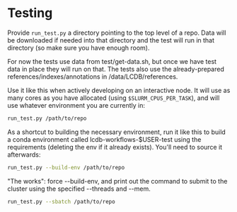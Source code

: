 Testing
=======
Provide `run_test.py` a directory pointing to the top level of a repo. Data
will be downloaded if needed into that directory and the test will run in that
directory (so make sure you have enough room).

For now the tests use data from test/get-data.sh, but once we have test data
in place they will run on that. The tests also use the already-prepared
references/indexes/annotations in /data/LCDB/references.

Use it like this when actively developing on an interactive node. It will use
as many cores as you have allocated (using `$SLURM_CPUS_PER_TASK`), and will
use whatever environment you are currently in:

```bash
run_test.py /path/to/repo
```

As a shortcut to building the necessary environment, run it like this to build
a conda environment called lcdb-workflows-$USER-test using the requirements
(deleting the env if it already exists). You'll need to source it afterwards:

```bash
run_test.py --build-env /path/to/repo
```

"The works": force --build-env, and print out the command to submit to the
cluster using the specified --threads and --mem.

```bash
run_test.py --sbatch /path/to/repo
```
